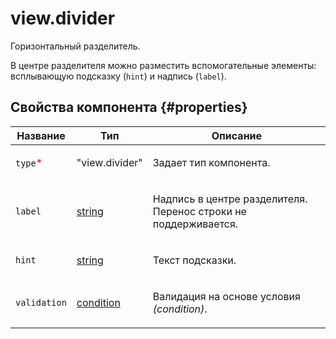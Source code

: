 # view.divider

Горизонтальный разделитель.

В центре разделителя можно разместить вспомогательные элементы: всплывающую подсказку (`hint`) и надпись (`label`).

## Свойства компонента {#properties}

| Название                                 | Тип                                                                                    | Описание                                                               |
| ---------------------------------------- | -------------------------------------------------------------------------------------- | ---------------------------------------------------------------------- |
| `type`<span style="color: red">\*</span> | "view.divider"                                                                         | <p>Задает тип компонента.</p>                                          |
| `label`                                  | <a class="xref popup-link" href="../concepts/types.dita#types/string">string</a>       | <p>Надпись в центре разделителя. Перенос строки не поддерживается.</p> |
| `hint`                                   | <a class="xref popup-link" href="../concepts/types.dita#types/string">string</a>       | <p>Текст подсказки.</p>                                                |
| `validation`                             | <a class="xref popup-link" href="../concepts/types.dita#types/condition">condition</a> | <p>Валидация на основе условия <em>(condition)</em>.</p>               |
